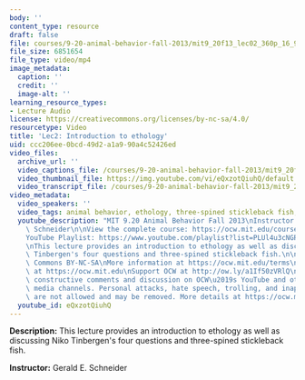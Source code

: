 ```yaml
---
body: ''
content_type: resource
draft: false
file: courses/9-20-animal-behavior-fall-2013/mit9_20f13_lec02_360p_16_9.mp4
file_size: 6851654
file_type: video/mp4
image_metadata:
  caption: ''
  credit: ''
  image-alt: ''
learning_resource_types:
- Lecture Audio
license: https://creativecommons.org/licenses/by-nc-sa/4.0/
resourcetype: Video
title: 'Lec2: Introduction to ethology'
uid: ccc206ee-0bcd-49d2-a1a9-90a4c52426ed
video_files:
  archive_url: ''
  video_captions_file: /courses/9-20-animal-behavior-fall-2013/mit9_20f13_lec02_captions.vtt
  video_thumbnail_file: https://img.youtube.com/vi/eQxzotQiuhQ/default.jpg
  video_transcript_file: /courses/9-20-animal-behavior-fall-2013/mit9_20f13_lec02_transcript.pdf
video_metadata:
  video_speakers: ''
  video_tags: animal behavior, ethology, three-spined stickleback fish, Niko Tinbergen
  youtube_description: "MIT 9.20 Animal Behavior Fall 2013\nInstructor: Gerald E.\
    \ Schneider\n\nView the complete course: https://ocw.mit.edu/courses/9-20-animal-behavior-fall-2013/\n\
    YouTube Playlist: https://www.youtube.com/playlist?list=PLUl4u3cNGP63TbPEWYEKOq8yAN8mEP_5O\n\
    \nThis lecture provides an introduction to ethology as well as discussing Niko\
    \ Tinbergen's four questions and three-spined stickleback fish.\n\nLicense: Creative\
    \ Commons BY-NC-SA\nMore information at https://ocw.mit.edu/terms\nMore courses\
    \ at https://ocw.mit.edu\nSupport OCW at http://ow.ly/a1If50zVRlQ\n\nWe encourage\
    \ constructive comments and discussion on OCW\u2019s YouTube and other social\
    \ media channels. Personal attacks, hate speech, trolling, and inappropriate comments\
    \ are not allowed and may be removed. More details at https://ocw.mit.edu/comments."
  youtube_id: eQxzotQiuhQ
---
```

**Description:** This lecture provides an introduction to ethology as well as discussing Niko Tinbergen's four questions and three-spined stickleback fish.

**Instructor:** Gerald E. Schneider